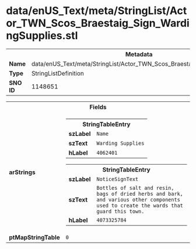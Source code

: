 <h1>data/enUS_Text/meta/StringList/Actor_TWN_Scos_Braestaig_Sign_WardingSupplies.stl</h1><table><tr><th colspan="100%">Metadata</th></tr><tr><td><b>Name</b></td><td>data/enUS_Text/meta/StringList/Actor_TWN_Scos_Braestaig_Sign_WardingSupplies.stl</td></tr><tr><td><b>Type</b></td><td>StringListDefinition</td></tr><tr><td><b>SNO ID</b></td><td>1148651</td></tr></table>

<table><tr><th colspan="100%">Fields</th></tr><tr><td><b>arStrings</b></td><td><table><tr><th colspan="100%">StringTableEntry</th></tr><tr><td><b>szLabel</b></td><td><code>Name</code></td></tr><tr><td><b>szText</b></td><td><code>Warding Supplies</code></td></tr><tr><td><b>hLabel</b></td><td><code>4062401</code></td></tr></table>


<table><tr><th colspan="100%">StringTableEntry</th></tr><tr><td><b>szLabel</b></td><td><code>NoticeSignText</code></td></tr><tr><td><b>szText</b></td><td><code>Bottles of salt and resin, bags of dried herbs and bark, and various other components used to create the wards that guard this town.</code></td></tr><tr><td><b>hLabel</b></td><td><code>4073325784</code></td></tr></table>


</td></tr><tr><td><b>ptMapStringTable</b></td><td><code>0</code></td></tr></table>

